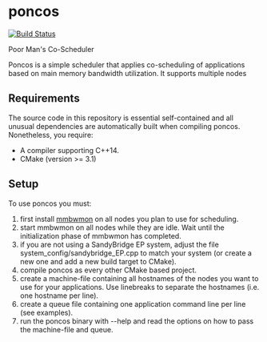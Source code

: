 # poncos

[![Build Status](https://travis-ci.org/caps-tum/poncos.svg?branch=master)](https://travis-ci.org/caps-tum/poncos)

Poor Man's Co-Scheduler

Poncos is a simple scheduler that applies co-scheduling of applications based
on main memory bandwidth utilization. It supports multiple nodes

## Requirements
The source code in this repository is essential self-contained and all unusual
dependencies are automatically built when compiling poncos. Nonetheless, you
require:

* A compiler supporting C++14.
* CMake (version >= 3.1)

## Setup
To use poncos you must:

1. first install [mmbwmon](https://github.com/lrr-tum/mmbwmon) on all nodes
   you plan to use for scheduling.
2. start mmbwmon on all nodes while they are idle. Wait until the initialization
   phase of mmbwmon has completed.
3. if you are not using a SandyBridge EP system, adjust the file
   system_config/sandybridge_EP.cpp to match your system (or create a new one
   and add a new build target to CMake).
4. compile poncos as every other CMake based project.
5. create a machine-file containing all hostnames of the nodes you want to use
   for your applications. Use linebreaks to separate the hostnames (i.e. one
   hostname per line).
6. create a queue file containing one application command line per line
   (see examples).
7. run the poncos binary with --help and read the options on how to pass the
   machine-file and queue.
